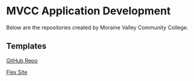 # MVCC Application Development

Below are the repositories created by Moraine Valley Community College.

## Templates

[GitHub Repo](https://github.com/mvccdev/github-repo-template) 

[Flex Site](https://github.com/mvccdev/flex-repo-template) 

